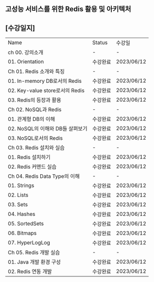## 고성능 서비스를 위한 Redis 활용 및 아키텍처

## [수강일지]
|                              |        |            |
|------------------------------|--------|------------|
| Name                         | Status | 수강일        |
| ch 00. 강의소개                  | -      | -          |
| 01. Orientation              | 수강완료   | 2023/06/12 |
| Ch 01. Redis 소개와 특징          | -      | -          |
| 01. In-memory DB로서의 Redis    | 수강완료   | 2023/06/12 |
| 02. Key-value store로서의 Redis | 수강완료   | 2023/06/12 |
| 03. Redis의 등장과 활용            | 수강완료   | 2023/06/12 |
| Ch 02. NoSQL과 Redis          | -      | -          |
| 01. 관계형 DB의 이해               | 수강완료   | 2023/06/12 |
| 02. NoSQL의 이해와 DB들 살펴보기      | 수강완료   | 2023/06/12 |
| 03. NoSQL로서의 Redis           | 수강완료   | 2023/06/12 |
| Ch 03. Redis 설치와 실습          | -      | -          |
| 01. Redis 설치하기               | 수강완료   | 2023/06/12 |
| 02. Redis 커맨드 실습             | 수강완료   | 2023/06/12 |
| Ch 04. Redis Data Type의 이해   | -      | -          |
| 01. Strings                  | 수강완료   | 2023/06/12 |
| 02. Lists                    | 수강완료   | 2023/06/12 |
| 03. Sets                     | 수강완료   | 2023/06/12 |
| 04. Hashes                   | 수강완료   | 2023/06/12 |
| 05. SortedSets               | 수강완료   | 2023/06/12 |
| 06. Bitmaps                  | 수강완료   | 2023/06/12 |
| 07. HyperLogLog              | 수강완료   | 2023/06/12 |
| Ch 05. Redis 개발 실습           | -      | -          |
| 01. Java 개발 환경 구성            | 수강완료   | 2023/06/12 |
| 02. Redis 연동 개발              | 수강완료   | 2023/06/12 |
